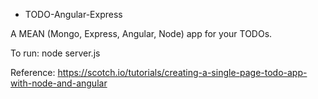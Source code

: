 * TODO-Angular-Express

A MEAN (Mongo, Express, Angular, Node) app for your TODOs.

To run:
node server.js

Reference:
https://scotch.io/tutorials/creating-a-single-page-todo-app-with-node-and-angular
